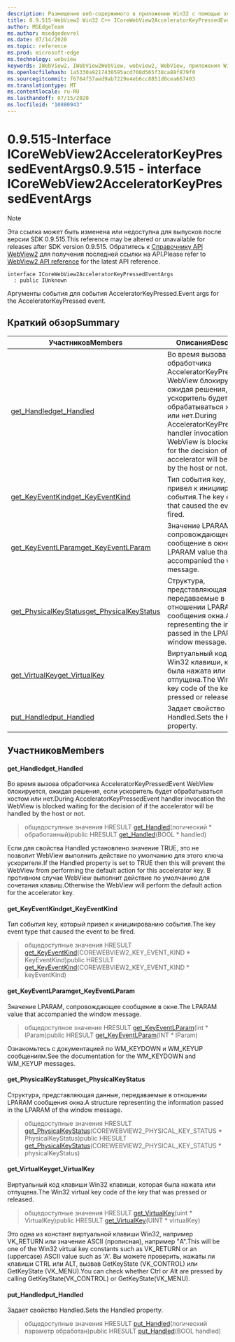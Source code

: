 ```yaml
---
description: Размещение веб-содержимого в приложении Win32 с помощью элемента управления Microsoft Edge WebView2
title: 0.9.515-WebView2 Win32 C++ ICoreWebView2AcceleratorKeyPressedEventArgs
author: MSEdgeTeam
ms.author: msedgedevrel
ms.date: 07/14/2020
ms.topic: reference
ms.prod: microsoft-edge
ms.technology: webview
keywords: IWebView2, IWebView2WebView, webview2, WebView, приложения Win32, Win32, EDGE, ICoreWebView2, ICoreWebView2Controller, элемент управления "веб-браузер", HTML Edge
ms.openlocfilehash: 1a5330a9217430595acd708d565f38ca88f879f0
ms.sourcegitcommit: f6764f57aed9ab7229e4eb6cc8851d0cea667403
ms.translationtype: MT
ms.contentlocale: ru-RU
ms.lasthandoff: 07/15/2020
ms.locfileid: "10880943"
---
```

# <span data-ttu-id="6d4de-104">0.9.515-Interface ICoreWebView2AcceleratorKeyPressedEventArgs</span><span class="sxs-lookup"><span data-stu-id="6d4de-104">0.9.515 - interface ICoreWebView2AcceleratorKeyPressedEventArgs</span></span> 

> [!NOTE]
> <span data-ttu-id="6d4de-105">Эта ссылка может быть изменена или недоступна для выпусков после версии SDK 0.9.515.</span><span class="sxs-lookup"><span data-stu-id="6d4de-105">This reference may be altered or unavailable for releases after SDK version 0.9.515.</span></span> <span data-ttu-id="6d4de-106">Обратитесь к [Справочнику API WebView2](../../../webview2-api-reference.md) для получения последней ссылки на API.</span><span class="sxs-lookup"><span data-stu-id="6d4de-106">Please refer to [WebView2 API reference](../../../webview2-api-reference.md) for the latest API reference.</span></span>

```
interface ICoreWebView2AcceleratorKeyPressedEventArgs
  : public IUnknown
```

<span data-ttu-id="6d4de-107">Аргументы события для события AcceleratorKeyPressed.</span><span class="sxs-lookup"><span data-stu-id="6d4de-107">Event args for the AcceleratorKeyPressed event.</span></span>

## <span data-ttu-id="6d4de-108">Краткий обзор</span><span class="sxs-lookup"><span data-stu-id="6d4de-108">Summary</span></span>

 <span data-ttu-id="6d4de-109">Участников</span><span class="sxs-lookup"><span data-stu-id="6d4de-109">Members</span></span>                        | <span data-ttu-id="6d4de-110">Описания</span><span class="sxs-lookup"><span data-stu-id="6d4de-110">Descriptions</span></span>
--------------------------------|---------------------------------------------
[<span data-ttu-id="6d4de-111">get_Handled</span><span class="sxs-lookup"><span data-stu-id="6d4de-111">get_Handled</span></span>](#get_handled) | <span data-ttu-id="6d4de-112">Во время вызова обработчика AcceleratorKeyPressedEvent WebView блокируется, ожидая решения, если ускоритель будет обрабатываться хостом или нет.</span><span class="sxs-lookup"><span data-stu-id="6d4de-112">During AcceleratorKeyPressedEvent handler invocation the WebView is blocked waiting for the decision of if the accelerator will be handled by the host or not.</span></span>
[<span data-ttu-id="6d4de-113">get_KeyEventKind</span><span class="sxs-lookup"><span data-stu-id="6d4de-113">get_KeyEventKind</span></span>](#get_keyeventkind) | <span data-ttu-id="6d4de-114">Тип события key, который привел к инициированию события.</span><span class="sxs-lookup"><span data-stu-id="6d4de-114">The key event type that caused the event to be fired.</span></span>
[<span data-ttu-id="6d4de-115">get_KeyEventLParam</span><span class="sxs-lookup"><span data-stu-id="6d4de-115">get_KeyEventLParam</span></span>](#get_keyeventlparam) | <span data-ttu-id="6d4de-116">Значение LPARAM, сопровождающее сообщение в окне.</span><span class="sxs-lookup"><span data-stu-id="6d4de-116">The LPARAM value that accompanied the window message.</span></span>
[<span data-ttu-id="6d4de-117">get_PhysicalKeyStatus</span><span class="sxs-lookup"><span data-stu-id="6d4de-117">get_PhysicalKeyStatus</span></span>](#get_physicalkeystatus) | <span data-ttu-id="6d4de-118">Структура, представляющая данные, передаваемые в отношении LPARAM сообщения окна.</span><span class="sxs-lookup"><span data-stu-id="6d4de-118">A structure representing the information passed in the LPARAM of the window message.</span></span>
[<span data-ttu-id="6d4de-119">get_VirtualKey</span><span class="sxs-lookup"><span data-stu-id="6d4de-119">get_VirtualKey</span></span>](#get_virtualkey) | <span data-ttu-id="6d4de-120">Виртуальный код клавиши Win32 клавиши, которая была нажата или отпущена.</span><span class="sxs-lookup"><span data-stu-id="6d4de-120">The Win32 virtual key code of the key that was pressed or released.</span></span>
[<span data-ttu-id="6d4de-121">put_Handled</span><span class="sxs-lookup"><span data-stu-id="6d4de-121">put_Handled</span></span>](#put_handled) | <span data-ttu-id="6d4de-122">Задает свойство Handled.</span><span class="sxs-lookup"><span data-stu-id="6d4de-122">Sets the Handled property.</span></span>

## <span data-ttu-id="6d4de-123">Участников</span><span class="sxs-lookup"><span data-stu-id="6d4de-123">Members</span></span>

#### <span data-ttu-id="6d4de-124">get_Handled</span><span class="sxs-lookup"><span data-stu-id="6d4de-124">get_Handled</span></span> 

<span data-ttu-id="6d4de-125">Во время вызова обработчика AcceleratorKeyPressedEvent WebView блокируется, ожидая решения, если ускоритель будет обрабатываться хостом или нет.</span><span class="sxs-lookup"><span data-stu-id="6d4de-125">During AcceleratorKeyPressedEvent handler invocation the WebView is blocked waiting for the decision of if the accelerator will be handled by the host or not.</span></span>

> <span data-ttu-id="6d4de-126">общедоступные значения HRESULT [get_Handled](#get_handled)(логический \* обработанный)</span><span class="sxs-lookup"><span data-stu-id="6d4de-126">public HRESULT [get_Handled](#get_handled)(BOOL \* handled)</span></span>

<span data-ttu-id="6d4de-127">Если для свойства Handled установлено значение TRUE, это не позволит WebView выполнить действие по умолчанию для этого ключа ускорителя.</span><span class="sxs-lookup"><span data-stu-id="6d4de-127">If the Handled property is set to TRUE then this will prevent the WebView from performing the default action for this accelerator key.</span></span> <span data-ttu-id="6d4de-128">В противном случае WebView выполнит действие по умолчанию для сочетания клавиш.</span><span class="sxs-lookup"><span data-stu-id="6d4de-128">Otherwise the WebView will perform the default action for the accelerator key.</span></span>

#### <span data-ttu-id="6d4de-129">get_KeyEventKind</span><span class="sxs-lookup"><span data-stu-id="6d4de-129">get_KeyEventKind</span></span> 

<span data-ttu-id="6d4de-130">Тип события key, который привел к инициированию события.</span><span class="sxs-lookup"><span data-stu-id="6d4de-130">The key event type that caused the event to be fired.</span></span>

> <span data-ttu-id="6d4de-131">общедоступные значения HRESULT [get_KeyEventKind](#get_keyeventkind)(COREWEBVIEW2_KEY_EVENT_KIND \* KeyEventKind)</span><span class="sxs-lookup"><span data-stu-id="6d4de-131">public HRESULT [get_KeyEventKind](#get_keyeventkind)(COREWEBVIEW2_KEY_EVENT_KIND \* keyEventKind)</span></span>

#### <span data-ttu-id="6d4de-132">get_KeyEventLParam</span><span class="sxs-lookup"><span data-stu-id="6d4de-132">get_KeyEventLParam</span></span> 

<span data-ttu-id="6d4de-133">Значение LPARAM, сопровождающее сообщение в окне.</span><span class="sxs-lookup"><span data-stu-id="6d4de-133">The LPARAM value that accompanied the window message.</span></span>

> <span data-ttu-id="6d4de-134">общедоступное значение HRESULT [get_KeyEventLParam](#get_keyeventlparam)(int \* lParam)</span><span class="sxs-lookup"><span data-stu-id="6d4de-134">public HRESULT [get_KeyEventLParam](#get_keyeventlparam)(INT \* lParam)</span></span>

<span data-ttu-id="6d4de-135">Ознакомьтесь с документацией по WM_KEYDOWN и WM_KEYUP сообщениям.</span><span class="sxs-lookup"><span data-stu-id="6d4de-135">See the documentation for the WM_KEYDOWN and WM_KEYUP messages.</span></span>

#### <span data-ttu-id="6d4de-136">get_PhysicalKeyStatus</span><span class="sxs-lookup"><span data-stu-id="6d4de-136">get_PhysicalKeyStatus</span></span> 

<span data-ttu-id="6d4de-137">Структура, представляющая данные, передаваемые в отношении LPARAM сообщения окна.</span><span class="sxs-lookup"><span data-stu-id="6d4de-137">A structure representing the information passed in the LPARAM of the window message.</span></span>

> <span data-ttu-id="6d4de-138">общедоступные значения HRESULT [get_PhysicalKeyStatus](#get_physicalkeystatus)(COREWEBVIEW2_PHYSICAL_KEY_STATUS \* PhysicalKeyStatus)</span><span class="sxs-lookup"><span data-stu-id="6d4de-138">public HRESULT [get_PhysicalKeyStatus](#get_physicalkeystatus)(COREWEBVIEW2_PHYSICAL_KEY_STATUS \* physicalKeyStatus)</span></span>

#### <span data-ttu-id="6d4de-139">get_VirtualKey</span><span class="sxs-lookup"><span data-stu-id="6d4de-139">get_VirtualKey</span></span> 

<span data-ttu-id="6d4de-140">Виртуальный код клавиши Win32 клавиши, которая была нажата или отпущена.</span><span class="sxs-lookup"><span data-stu-id="6d4de-140">The Win32 virtual key code of the key that was pressed or released.</span></span>

> <span data-ttu-id="6d4de-141">общедоступные значения HRESULT [get_VirtualKey](#get_virtualkey)(uint \* VirtualKey)</span><span class="sxs-lookup"><span data-stu-id="6d4de-141">public HRESULT [get_VirtualKey](#get_virtualkey)(UINT \* virtualKey)</span></span>

<span data-ttu-id="6d4de-142">Это одна из констант виртуальной клавиши Win32, например VK_RETURN или значение ASCII (прописная), например "A".</span><span class="sxs-lookup"><span data-stu-id="6d4de-142">This will be one of the Win32 virtual key constants such as VK_RETURN or an (uppercase) ASCII value such as 'A'.</span></span> <span data-ttu-id="6d4de-143">Вы можете проверить, нажаты ли клавиши CTRL или ALT, вызвав GetKeyState (VK_CONTROL) или GetKeyState (VK_MENU).</span><span class="sxs-lookup"><span data-stu-id="6d4de-143">You can check whether Ctrl or Alt are pressed by calling GetKeyState(VK_CONTROL) or GetKeyState(VK_MENU).</span></span>

#### <span data-ttu-id="6d4de-144">put_Handled</span><span class="sxs-lookup"><span data-stu-id="6d4de-144">put_Handled</span></span> 

<span data-ttu-id="6d4de-145">Задает свойство Handled.</span><span class="sxs-lookup"><span data-stu-id="6d4de-145">Sets the Handled property.</span></span>

> <span data-ttu-id="6d4de-146">общедоступные значения HRESULT [put_Handled](#put_handled)(логический параметр обработан)</span><span class="sxs-lookup"><span data-stu-id="6d4de-146">public HRESULT [put_Handled](#put_handled)(BOOL handled)</span></span>

